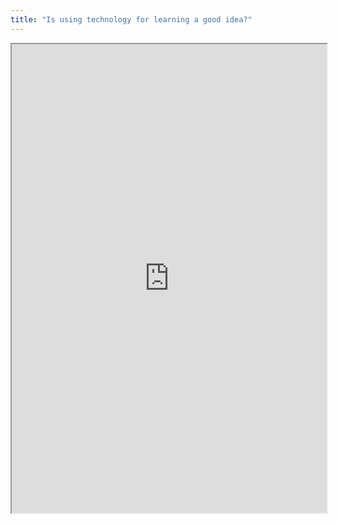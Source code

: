 ```yaml
---
title: "Is using technology for learning a good idea?"
---
```




<iframe height="750" width="100%" src="https://ewelton.github.io/ktest/wiki.html#Is%20using%20technology%20for%20learning%20a%20good%20idea?"></iframe>
